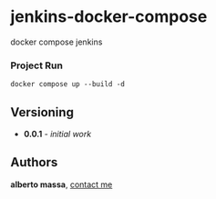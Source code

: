 
# jenkins-docker-compose

docker compose jenkins

### Project Run

```
docker compose up --build -d
```

## Versioning

* **0.0.1** - *initial work*

## Authors

**alberto massa**, [contact me](https://www.facebook.com/albertomassa.info)